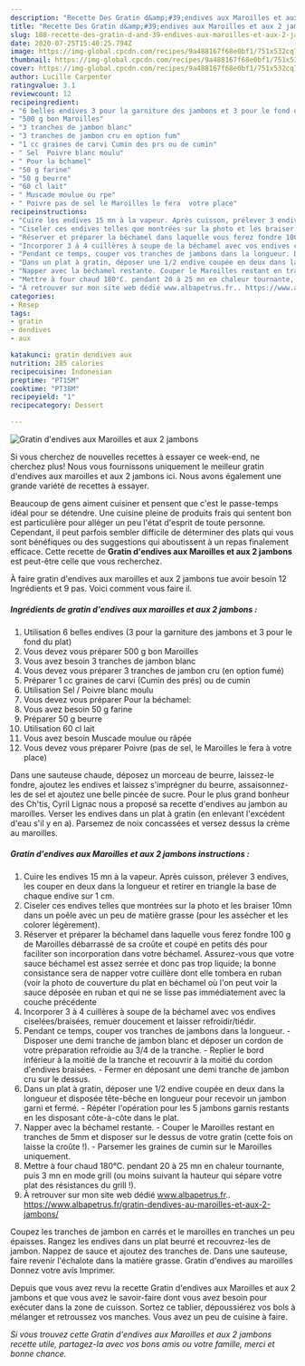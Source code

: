 ```yaml
---
description: "Recette Des Gratin d&amp;#39;endives aux Maroilles et aux 2 jambons"
title: "Recette Des Gratin d&amp;#39;endives aux Maroilles et aux 2 jambons"
slug: 188-recette-des-gratin-d-and-39-endives-aux-maroilles-et-aux-2-jambons
date: 2020-07-25T15:40:25.794Z
image: https://img-global.cpcdn.com/recipes/9a488167f68e0bf1/751x532cq70/gratin-dendives-aux-maroilles-et-aux-2-jambons-photo-principale-de-la-recette.jpg
thumbnail: https://img-global.cpcdn.com/recipes/9a488167f68e0bf1/751x532cq70/gratin-dendives-aux-maroilles-et-aux-2-jambons-photo-principale-de-la-recette.jpg
cover: https://img-global.cpcdn.com/recipes/9a488167f68e0bf1/751x532cq70/gratin-dendives-aux-maroilles-et-aux-2-jambons-photo-principale-de-la-recette.jpg
author: Lucille Carpenter
ratingvalue: 3.1
reviewcount: 12
recipeingredient:
- "6 belles endives 3 pour la garniture des jambons et 3 pour le fond du plat"
- "500 g bon Maroilles"
- "3 tranches de jambon blanc"
- "3 tranches de jambon cru en option fum"
- "1 cc graines de carvi Cumin des prs ou de cumin"
- " Sel  Poivre blanc moulu"
- " Pour la bchamel"
- "50 g farine"
- "50 g beurre"
- "60 cl lait"
- " Muscade moulue ou rpe"
- " Poivre pas de sel le Maroilles le fera  votre place"
recipeinstructions:
- "Cuire les endives 15 mn à la vapeur. Après cuisson, prélever 3 endives, les couper en deux dans la longueur et retirer en triangle la base de chaque endive sur 1 cm."
- "Ciseler ces endives telles que montrées sur la photo et les braiser 10mn dans un poêle avec un peu de matière grasse (pour les assécher et les colorer légèrement)."
- "Réserver et préparer la béchamel dans laquelle vous ferez fondre 100 g de Maroilles débarrassé de sa croûte et coupé en petits dés pour faciliter son incorporation dans votre béchamel. Assurez-vous que votre sauce béchamel est assez serrée et donc pas trop liquide; la bonne consistance sera de napper votre cuillère dont elle tombera en ruban (voir la photo de couverture du plat en béchamel où l&#39;on peut voir la sauce déposée en ruban et qui ne se lisse pas immédiatement avec la couche précédente"
- "Incorporer 3 à 4 cuillères à soupe de la béchamel avec vos endives ciselées/braisées, remuer doucement et laisser refroidir/tiédir."
- "Pendant ce temps, couper vos tranches de jambons dans la longueur. Disposer une demi tranche de jambon blanc et déposer un cordon de votre préparation refroidie au 3/4 de la tranche. Replier le bord inférieur à la moitié de la tranche et recouvrir à la moitié du cordon d&#39;endives braisées. Fermer en déposant une demi tranche de jambon cru sur le dessus."
- "Dans un plat à gratin, déposer une 1/2 endive coupée en deux dans la longueur et disposée tête-bêche en longueur pour recevoir un jambon garni et fermé. Répéter l&#39;opération pour les 5 jambons garnis restants en les disposant côte-à-côte dans le plat."
- "Napper avec la béchamel restante. Couper le Maroilles restant en tranches de 5mm et disposer sur le dessus de votre gratin (cette fois on laisse la croûte !). Parsemer les graines de cumin sur le Maroilles uniquement."
- "Mettre à four chaud 180°C. pendant 20 à 25 mn en chaleur tournante, puis 3 mn en mode grill (ou moins suivant la hauteur qui sépare votre plat des résistances du grill !)."
- "À retrouver sur mon site web dédié www.albapetrus.fr.. https://www.albapetrus.fr/gratin-dendives-au-maroilles-et-aux-2-jambons/"
categories:
- Resep
tags:
- gratin
- dendives
- aux

katakunci: gratin dendives aux 
nutrition: 285 calories
recipecuisine: Indonesian
preptime: "PT15M"
cooktime: "PT38M"
recipeyield: "1"
recipecategory: Dessert

---
```



![Gratin d&#39;endives aux Maroilles et aux 2 jambons](https://img-global.cpcdn.com/recipes/9a488167f68e0bf1/751x532cq70/gratin-dendives-aux-maroilles-et-aux-2-jambons-photo-principale-de-la-recette.jpg)

Si vous cherchez de nouvelles recettes à essayer ce week-end, ne cherchez plus! Nous vous fournissons uniquement le meilleur gratin d&#39;endives aux maroilles et aux 2 jambons ici. Nous avons également une grande variété de recettes à essayer.

Beaucoup de gens aiment cuisiner et pensent que c'est le passe-temps idéal pour se détendre. Une cuisine pleine de produits frais qui sentent bon est particulière pour alléger un peu l'état d'esprit de toute personne. Cependant, il peut parfois sembler difficile de déterminer des plats qui vous sont bénéfiques ou des suggestions qui aboutissent à un repas finalement efficace. Cette recette de <strong> Gratin d&#39;endives aux Maroilles et aux 2 jambons </strong> est peut-être celle que vous recherchez.

<!--inarticleads1-->

À faire gratin d&#39;endives aux maroilles et aux 2 jambons tue avoir besoin 12 Ingrédients et 9 pas. Voici comment vous faire il.

##### Ingrédients de gratin d&#39;endives aux maroilles et aux 2 jambons :

1. Utilisation 6 belles endives (3 pour la garniture des jambons et 3 pour le fond du plat)
1. Vous devez vous préparer 500 g bon Maroilles
1. Vous avez besoin 3 tranches de jambon blanc
1. Vous devez vous préparer 3 tranches de jambon cru (en option fumé)
1. Préparer 1 cc graines de carvi (Cumin des prés) ou de cumin
1. Utilisation  Sel / Poivre blanc moulu
1. Vous devez vous préparer  Pour la béchamel:
1. Vous avez besoin 50 g farine
1. Préparer 50 g beurre
1. Utilisation 60 cl lait
1. Vous avez besoin  Muscade moulue ou râpée
1. Vous devez vous préparer  Poivre (pas de sel, le Maroilles le fera à votre place)


Dans une sauteuse chaude, déposez un morceau de beurre, laissez-le fondre, ajoutez les endives et laissez s&#39;imprégner du beurre, assaisonnez-les de sel et ajoutez une belle pincée de sucre. Pour le plus grand bonheur des Ch&#39;tis, Cyril Lignac nous a proposé sa recette d&#39;endives au jambon au maroilles. Verser les endives dans un plat à gratin (en enlevant l&#39;excédent d&#39;eau s&#39;il y en a). Parsemez de noix concassées et versez dessus la crème au maroilles. 

<!--inarticleads2-->

##### Gratin d&#39;endives aux Maroilles et aux 2 jambons instructions :

1. Cuire les endives 15 mn à la vapeur. Après cuisson, prélever 3 endives, les couper en deux dans la longueur et retirer en triangle la base de chaque endive sur 1 cm.
1. Ciseler ces endives telles que montrées sur la photo et les braiser 10mn dans un poêle avec un peu de matière grasse (pour les assécher et les colorer légèrement).
1. Réserver et préparer la béchamel dans laquelle vous ferez fondre 100 g de Maroilles débarrassé de sa croûte et coupé en petits dés pour faciliter son incorporation dans votre béchamel. Assurez-vous que votre sauce béchamel est assez serrée et donc pas trop liquide; la bonne consistance sera de napper votre cuillère dont elle tombera en ruban (voir la photo de couverture du plat en béchamel où l&#39;on peut voir la sauce déposée en ruban et qui ne se lisse pas immédiatement avec la couche précédente
1. Incorporer 3 à 4 cuillères à soupe de la béchamel avec vos endives ciselées/braisées, remuer doucement et laisser refroidir/tiédir.
1. Pendant ce temps, couper vos tranches de jambons dans la longueur. - Disposer une demi tranche de jambon blanc et déposer un cordon de votre préparation refroidie au 3/4 de la tranche. - Replier le bord inférieur à la moitié de la tranche et recouvrir à la moitié du cordon d&#39;endives braisées. - Fermer en déposant une demi tranche de jambon cru sur le dessus.
1. Dans un plat à gratin, déposer une 1/2 endive coupée en deux dans la longueur et disposée tête-bêche en longueur pour recevoir un jambon garni et fermé. - Répéter l&#39;opération pour les 5 jambons garnis restants en les disposant côte-à-côte dans le plat.
1. Napper avec la béchamel restante. - Couper le Maroilles restant en tranches de 5mm et disposer sur le dessus de votre gratin (cette fois on laisse la croûte !). - Parsemer les graines de cumin sur le Maroilles uniquement.
1. Mettre à four chaud 180°C. pendant 20 à 25 mn en chaleur tournante, puis 3 mn en mode grill (ou moins suivant la hauteur qui sépare votre plat des résistances du grill !).
1. À retrouver sur mon site web dédié www.albapetrus.fr.. https://www.albapetrus.fr/gratin-dendives-au-maroilles-et-aux-2-jambons/


Coupez les tranches de jambon en carrés et le maroilles en tranches un peu épaisses. Rangez les endives dans un plat beurré et recouvrez-les de jambon. Nappez de sauce et ajoutez des tranches de. Dans une sauteuse, faire revenir l&#39;échalote dans la matière grasse. Gratin d&#39;endives au maroilles Donnez votre avis Imprimer. 

<!--inarticleads1-->

<p>
Depuis que vous avez revu la recette Gratin d&#39;endives aux Maroilles et aux 2 jambons et que vous avez le savoir-faire dont vous avez besoin pour exécuter dans la zone de cuisson. Sortez ce tablier, dépoussiérez vos bols à mélanger et retroussez vos manches. Vous avez un peu de cuisine à faire.
</p>

<p>
<i>Si vous trouvez cette Gratin d&#39;endives aux Maroilles et aux 2 jambons recette utile, partagez-la avec vos bons amis ou votre famille, merci et bonne chance.</i>
</p>
